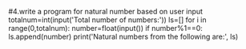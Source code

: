 #4.write a program for natural number based on user input
totalnum=int(input('Total number of numbers:'))
ls=[]
for i in range(0,totalnum):
    number=float(input())
    if number%1==0:
        ls.append(number)
print('Natural numbers from the following are:', ls)
        
